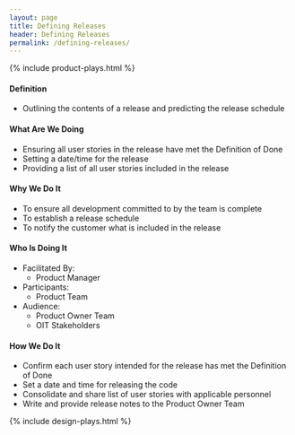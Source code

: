 ```yaml
---
layout: page
title: Defining Releases
header: Defining Releases
permalink: /defining-releases/
---
```

<div class="row">
    <div class="col-md-3">
        {% include product-plays.html %}
    </div>
    <div class="col-md-6">
        <h4 class="Definition" id="Definition">
            Definition
        </h4>
		<ul>
		<li>Outlining the contents of a release and predicting the release schedule</li>
		</ul>
        <h4 class="What" id="What">
            What Are We Doing
        </h4>
	<ul>
	   <li>Ensuring all user stories in the release have met the Definition of Done</li>
	   <li>Setting a date/time for the release</li>
	   <li>Providing a list of all user stories included in the release</li>
	</ul>
        <h4 class="Why" id="Why">
            Why We Do It
        </h4>
            <ul>
                <li>To ensure all development committed to by the team is complete</li>
		<li>To establish a release schedule</li>
		<li>To notify the customer what is included in the release</li>
	    </ul>
        <h4 class="Who" id="Who">
            Who Is Doing It
        </h4>
            <ul>
                <li>Facilitated By:
    	            <ul>
        	      <li>Product Manager</li>
    	            </ul>
                 </li>
                <li>Participants:
    	            <ul>
                      <li>Product Team</li>
                    </ul>    
                </li>
                <li>Audience:
    	            <ul>
                      <li>Product Owner Team</li>
		      <li>OIT Stakeholders</li>
                  </ul>    
                </li>
            </ul>
        <h4 class="How" id="How">
            How We Do It
        </h4>
            <ul>
               <li>Confirm each user story intended for the release has met the Definition of Done</li>
		<li>Set a date and time for releasing the code</li>
		<li>Consolidate and share list of user stories with applicable personnel</li>
		<li>Write and provide release notes to the Product Owner Team</li>
            </ul>
    </div>
    <div class="col-md-3">
        {% include design-plays.html %}
    </div>
</div>
